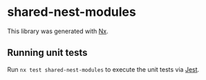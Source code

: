 # shared-nest-modules

This library was generated with [Nx](https://nx.dev).

## Running unit tests

Run `nx test shared-nest-modules` to execute the unit tests via [Jest](https://jestjs.io).
